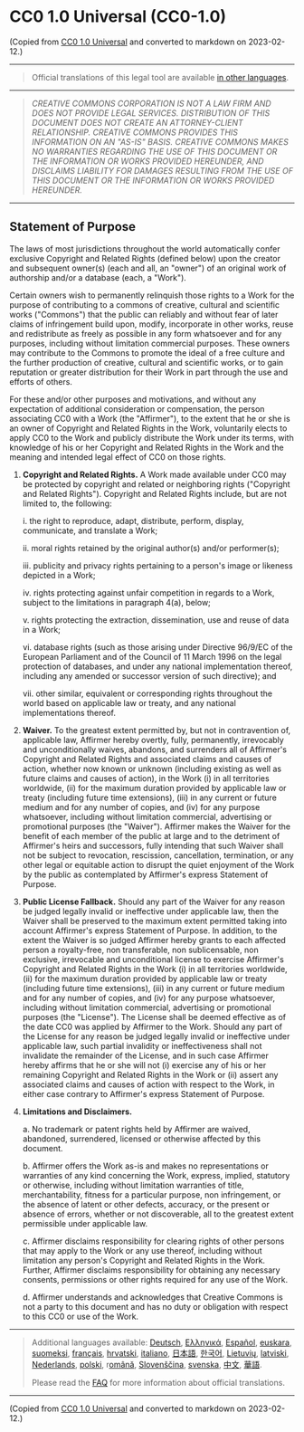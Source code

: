 # CC0 1.0 Universal (CC0-1.0)

(Copied from [CC0 1.0 Universal](https://creativecommons.org/publicdomain/zero/1.0/legalcode) and converted to markdown on 2023-02-12.)

---

> Official translations of this legal tool are available [in other languages](https://creativecommons.org/publicdomain/zero/1.0/legalcode#languages).

---

> *CREATIVE COMMONS CORPORATION IS NOT A LAW FIRM AND DOES NOT PROVIDE LEGAL SERVICES. DISTRIBUTION OF THIS DOCUMENT DOES NOT CREATE AN ATTORNEY-CLIENT RELATIONSHIP. CREATIVE COMMONS PROVIDES THIS INFORMATION ON AN "AS-IS" BASIS. CREATIVE COMMONS MAKES NO WARRANTIES REGARDING THE USE OF THIS DOCUMENT OR THE INFORMATION OR WORKS PROVIDED HEREUNDER, AND DISCLAIMS LIABILITY FOR DAMAGES RESULTING FROM THE USE OF THIS DOCUMENT OR THE INFORMATION OR WORKS PROVIDED HEREUNDER.*

---

## Statement of Purpose

The laws of most jurisdictions throughout the world automatically confer exclusive Copyright and Related Rights (defined below) upon the creator and subsequent owner(s) (each and all, an "owner") of an original work of authorship and/or a database (each, a "Work").

Certain owners wish to permanently relinquish those rights to a Work for the purpose of contributing to a commons of creative, cultural and scientific works ("Commons") that the public can reliably and without fear of later claims of infringement build upon, modify, incorporate in other works, reuse and redistribute as freely as possible in any form whatsoever and for any purposes, including without limitation commercial purposes. These owners may contribute to the Commons to promote the ideal of a free culture and the further production of creative, cultural and scientific works, or to gain reputation or greater distribution for their Work in part through the use and efforts of others.

For these and/or other purposes and motivations, and without any expectation of additional consideration or compensation, the person associating CC0 with a Work (the "Affirmer"), to the extent that he or she is an owner of Copyright and Related Rights in the Work, voluntarily elects to apply CC0 to the Work and publicly distribute the Work under its terms, with knowledge of his or her Copyright and Related Rights in the Work and the meaning and intended legal effect of CC0 on those rights.

1. **Copyright and Related Rights.** A Work made available under CC0 may be protected by copyright and related or neighboring rights ("Copyright and Related Rights"). Copyright and Related Rights include, but are not limited to, the following:

    i. the right to reproduce, adapt, distribute, perform, display, communicate, and translate a Work;

    ii. moral rights retained by the original author(s) and/or performer(s);

    iii. publicity and privacy rights pertaining to a person's image or likeness depicted in a Work;

    iv. rights protecting against unfair competition in regards to a Work, subject to the limitations in paragraph 4(a), below;

    v. rights protecting the extraction, dissemination, use and reuse of data in a Work;

    vi. database rights (such as those arising under Directive 96/9/EC of the European Parliament and of the Council of 11 March 1996 on the legal protection of databases, and under any national implementation thereof, including any amended or successor version of such directive); and

    vii. other similar, equivalent or corresponding rights throughout the world based on applicable law or treaty, and any national implementations thereof.

2. **Waiver.** To the greatest extent permitted by, but not in contravention of, applicable law, Affirmer hereby overtly, fully, permanently, irrevocably and unconditionally waives, abandons, and surrenders all of Affirmer's Copyright and Related Rights and associated claims and causes of action, whether now known or unknown (including existing as well as future claims and causes of action), in the Work (i) in all territories worldwide, (ii) for the maximum duration provided by applicable law or treaty (including future time extensions), (iii) in any current or future medium and for any number of copies, and (iv) for any purpose whatsoever, including without limitation commercial, advertising or promotional purposes (the "Waiver"). Affirmer makes the Waiver for the benefit of each member of the public at large and to the detriment of Affirmer's heirs and successors, fully intending that such Waiver shall not be subject to revocation, rescission, cancellation, termination, or any other legal or equitable action to disrupt the quiet enjoyment of the Work by the public as contemplated by Affirmer's express Statement of Purpose.

3. **Public License Fallback.** Should any part of the Waiver for any reason be judged legally invalid or ineffective under applicable law, then the Waiver shall be preserved to the maximum extent permitted taking into account Affirmer's express Statement of Purpose. In addition, to the extent the Waiver is so judged Affirmer hereby grants to each affected person a royalty-free, non transferable, non sublicensable, non exclusive, irrevocable and unconditional license to exercise Affirmer's Copyright and Related Rights in the Work (i) in all territories worldwide, (ii) for the maximum duration provided by applicable law or treaty (including future time extensions), (iii) in any current or future medium and for any number of copies, and (iv) for any purpose whatsoever, including without limitation commercial, advertising or promotional purposes (the "License"). The License shall be deemed effective as of the date CC0 was applied by Affirmer to the Work. Should any part of the License for any reason be judged legally invalid or ineffective under applicable law, such partial invalidity or ineffectiveness shall not invalidate the remainder of the License, and in such case Affirmer hereby affirms that he or she will not (i) exercise any of his or her remaining Copyright and Related Rights in the Work or (ii) assert any associated claims and causes of action with respect to the Work, in either case contrary to Affirmer's express Statement of Purpose.

4. **Limitations and Disclaimers.**

    a. No trademark or patent rights held by Affirmer are waived, abandoned, surrendered, licensed or otherwise affected by this document.

    b. Affirmer offers the Work as-is and makes no representations or warranties of any kind concerning the Work, express, implied, statutory or otherwise, including without limitation warranties of title, merchantability, fitness for a particular purpose, non infringement, or the absence of latent or other defects, accuracy, or the present or absence of errors, whether or not discoverable, all to the greatest extent permissible under applicable law.

    c. Affirmer disclaims responsibility for clearing rights of other persons that may apply to the Work or any use thereof, including without limitation any person's Copyright and Related Rights in the Work. Further, Affirmer disclaims responsibility for obtaining any necessary consents, permissions or other rights required for any use of the Work.

    d. Affirmer understands and acknowledges that Creative Commons is not a party to this document and has no duty or obligation with respect to this CC0 or use of the Work.

---

> Additional languages available: [Deutsch](https://creativecommons.org/publicdomain/zero/1.0/legalcode.de), [Ελληνικά](https://creativecommons.org/publicdomain/zero/1.0/legalcode.el), [Español](https://creativecommons.org/publicdomain/zero/1.0/legalcode.es), [euskara](https://creativecommons.org/publicdomain/zero/1.0/legalcode.eu), [suomeksi](https://creativecommons.org/publicdomain/zero/1.0/legalcode.fi), [français](https://creativecommons.org/publicdomain/zero/1.0/legalcode.fr), [hrvatski](https://creativecommons.org/publicdomain/zero/1.0/legalcode.hr), [italiano](https://creativecommons.org/publicdomain/zero/1.0/legalcode.it), [日本語](https://creativecommons.org/publicdomain/zero/1.0/legalcode.ja), [한국어](https://creativecommons.org/publicdomain/zero/1.0/legalcode.ko), [Lietuvių](https://creativecommons.org/publicdomain/zero/1.0/legalcode.lt), [latviski](https://creativecommons.org/publicdomain/zero/1.0/legalcode.lv), [Nederlands](https://creativecommons.org/publicdomain/zero/1.0/legalcode.nl), [polski](https://creativecommons.org/publicdomain/zero/1.0/legalcode.pl), r[omână](https://creativecommons.org/publicdomain/zero/1.0/legalcode.ro), [Slovenščina](https://creativecommons.org/publicdomain/zero/1.0/legalcode.sl), [svenska](https://creativecommons.org/publicdomain/zero/1.0/legalcode.sv), [中文](https://creativecommons.org/publicdomain/zero/1.0/legalcode.zh-Hans), [華語](https://creativecommons.org/publicdomain/zero/1.0/legalcode.zh-Hant).
>
> Please read the [FAQ](https://creativecommons.org/faq/#officialtranslations) for more information about official translations.

---

(Copied from [CC0 1.0 Universal](https://creativecommons.org/publicdomain/zero/1.0/legalcode) and converted to markdown on 2023-02-12.)
